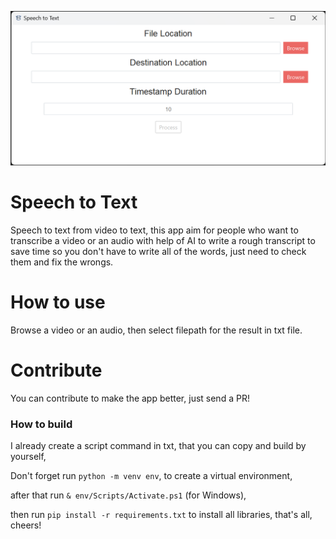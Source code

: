 ![Speech to Text](./images/app.png)

# Speech to Text

Speech to text from video to text, this app aim for people who want to transcribe a video or an audio with help of AI to write a rough transcript to save time so you don't have to write all of the words, just need to check them and fix the wrongs.

# How to use

Browse a video or an audio, then select filepath for the result in txt file.

# Contribute

You can contribute to make the app better, just send a PR!

### How to build

I already create a script command in txt, that you can copy and build by yourself,

Don't forget run ```python -m venv env```, to create a virtual environment,

after that run ```& env/Scripts/Activate.ps1``` (for Windows),

then run ```pip install -r requirements.txt``` to install all libraries, that's all, cheers!